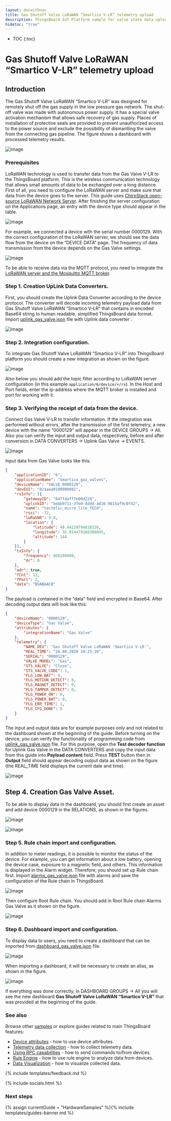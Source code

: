 ```yaml
---
layout: docwithnav
title: Gas Shutoff Valve LoRaWAN “Smartico V-LR” telemetry upload
description: ThingsBoard IoT Platform sample for valve state data upload over MQTT using Gas Shutoff Valve LoRaWAN “Smartico V-LR”.
hidetoc: "true"
---
```


* TOC
{:toc}

# Gas Shutoff Valve LoRaWAN “Smartico V-LR” telemetry upload
## Introduction
The Gas Shutoff Valve LoRaWAN “Smartico V-LR” was designed for remotely shut off the gas supply in the low pressure gas network. The shut-off valve was made with autonomous power supply. It has a special valve activation mechanism that allows safe recovery of gas supply. Places of installation of protective seals are provided to prevent unauthorized access to the power source and exclude the possibility of dismantling the valve from the connecting gas pipeline. The figure shows a dashboard with processed telemetry results.

![image](https://img.thingsboard.io/samples/smartico/gas-valve-lorawan/MainDash.png)

### Prerequisites
LoRaWAN technology is used to transfer data from the Gas Valve V-LR to the ThingsBoard platform. This is the wireless communication technology that allows small amounts of data to be exchanged over a long distance. First of all, you need to configure the LoRaWAN server and make sure that data from the device goes to the server. This guide uses [ChirpStack open-source LoRaWAN Network Server](https://www.chirpstack.io/application-server/). 
After finishing the server configuration on the Applications page, an entry with the device type should appear in the table.

![image](https://img.thingsboard.io/samples/smartico/gas-valve-lorawan/Lora1.PNG)

For example, we connected a device with the serial number 0000129. With the correct configuration of the LoRaWAN server, we should see the data flow from the device on the “DEVICE DATA” page. The frequency of data transmission from the device depends on the Gas Valve settings.

![image](https://img.thingsboard.io/samples/smartico/gas-valve-lorawan/Lora2.PNG)

To be able to receive data via the MQTT protocol, you need to integrate the [LoRaWAN server and the Mosquitto MQTT broker](https://www.chirpstack.io/application-server/integrations/mqtt/).
### Step 1. Creation UpLink Data Converters.
First, you should create the Uplink Data Converter according to the device protocol. The converter will decode incoming telemetry payload data from Gas Shutoff Valve LoRaWAN “Smartico V-LR” that contains in encoded Base64 string to human readable, simplified ThingsBoard data format. Import [uplink_gas_valve.json](/docs/samples/smartico/gas-valve-lorawan/resources/uplink_gas_valve.json) file with Uplink data converter .

![image](https://img.thingsboard.io/samples/smartico/gas-valve-lorawan/converter.PNG)

### Step 2. Integration configuration.
To integrate Gas Shutoff Valve LoRaWAN “Smartico V-LR” into ThingsBoard platform you should create a new integration as shown on the figure.

![image](https://img.thingsboard.io/samples/smartico/gas-valve-lorawan/integration.PNG)

Also below you should add the topic filter according to LoRaWAN server configuration (in this example ```application/6/device/+/rx```). In the Host and Port fields, enter the ip-address where the MQTT broker is installed and port for working with it.
### Step 3. Verifying the receipt of data from the device.
Connect Gas Valve V-LR to transfer information. If the integration was performed without errors, after the transmission of the first telemetry, a new device with the name “0000129” will appear in the DEVICE GROUPS → All. Also you can verify the input and output data, respectively, before and after conversion in DATA CONVERTERS → Uplink Gas Valve → EVENTS.

![image](https://img.thingsboard.io/samples/smartico/gas-valve-lorawan/Verifying.PNG)

Input data from Gas Valve looks like this:
```json
{
    "applicationID": "6",
    "applicationName": "Smartico_gaz_valves",
    "deviceName": "VALVE_0000129",
    "devEUI": "02aaaa0100000081",
    "rxInfo": [{
        "gatewayID": "647fdafffe00d228",
        "uplinkID": "bebb9711-3fe0-4ddd-ad16-9815af9c0f42",
        "name": "tectelic_micro_lite_TECH",
        "rssi": -72,
        "loRaSNR": 9.8,
        "location": {
            "latitude": 48.44229794818326,
            "longitude": 35.014479160308845,
            "altitude": 144
        }
    }],
    "txInfo": {
        "frequency": 868100000,
        "dr": 0
    },
    "adr": true,
    "fCnt": 12,
    "fPort": 2,
    "data": "BkABAACB"
}
```
The payload is contained in the “data” field and encrypted in Base64. After decoding output data will look like this:
```json
{
    "deviceName": "0000129",
    "deviceType": "Gas Valve",
    "attributes": {
        "integrationName": "Gas Valve"
    },
    "telemetry": {
        "NAME_DEV": "Gas Shutoff Valve LoRaWAN 'Smartico V-LR'",
        "REAL_TIME": "26.08.2020 10:25:20",
        "SERIAL": "0000129",
        "VALVE_MODEL": "Gas",
        "STS_VALVE": "Close",
        "STS_VALVE_CODE": 1,
        "FLG_LOW_BAT": 0,
        "FLG_MOTION_DETECT": 0,
        "FLG_MAGNET_DETECT": 0,
        "FLG_TAMPER_DETECT": 0,
        "FLG_POWER_ON": 0,
        "FLG_POWER_BAT": 0,
        "FLG_ERR_TIME": 1,
        "FLG_CFG_DONE": 0
    }
}
```
The input and output data are for example purposes only and not related to the dashboard shown at the beginning of the guide. 
Before turning on the device, you can verify the functionality of programming code from [uplink_gas_valve.json](/docs/samples/smartico/gas-valve-lorawan/resources/uplink_gas_valve.json) file. For this purpose, open the **Test decoder function** for Uplink Gas Valve in the DATA CONVERTERS and copy the input data from this guide into **Payload content** field. Press **TEST** button then in **Output** field should appear decoding output data as shown on the figure (the REAL_TIME field displays the current date and time).

![image](https://img.thingsboard.io/samples/smartico/gas-valve-lorawan/VerifyingUplink.PNG)

## Step 4. Creation Gas Valve Asset.
To be able to display data in the dashboard, you should first create an asset and add device 0000129 in the RELATIONS, as shown in the figures.

![image](https://img.thingsboard.io/samples/smartico/gas-valve-lorawan/asset.PNG)

![image](https://img.thingsboard.io/samples/smartico/gas-valve-lorawan/asset2.PNG)

### Step 5. Rule chain import and configuration.
In addition to meter readings, it is possible to monitor the status of the device. For example, you can get information about a low battery, opening the device case, exposure to a magnetic field, and others. This information is displayed in the Alarm widget. Therefore, you should set up Rule chain first. Import [alarms_gas_valve.json](/docs/samples/smartico/gas-valve-lorawan/resources/alarms_gas_valve.json) file with alarms  and save the configuration of the Rule chain in ThingsBoard.

![image](https://img.thingsboard.io/samples/smartico/gas-valve-lorawan/alarm1.PNG)

Then configure Root Rule chain. You should add in Root Rule chain Alarms Gas Valve as it shown on the figure.

![image](https://img.thingsboard.io/samples/smartico/gas-valve-lorawan/alarm2.PNG)

### Step 6. Dashboard import and configuration.
To display data to users, you need to create a dashboard that can be imported from [dashboard_gas_valve.json](/docs/samples/smartico/gas-valve-lorawan/resources/dashboard_gas_valve.json) file.

![image](https://img.thingsboard.io/samples/smartico/gas-valve-lorawan/dashboard1.PNG)

When importing a dashboard, it will be necessary to create an alias, as shown in the figure.

![image](https://img.thingsboard.io/samples/smartico/gas-valve-lorawan/dashboard2.PNG)

If everything was done correctly, in DASHBOARD GROUPS → All you will see the new dashboard **Gas Shutoff Valve LoRaWAN “Smartico V-LR”** that was provided at the beginning of the guide.

### See also

Browse other [samples](/docs/samples) or explore guides related to main ThingsBoard features:

 - [Device attributes](/docs/user-guide/attributes/) - how to use device attributes.
 - [Telemetry data collection](/docs/user-guide/telemetry/) - how to collect telemetry data.
 - [Using RPC capabilities](/docs/user-guide/rpc/) - how to send commands to/from devices.
 - [Rule Engine](/docs/user-guide/rule-engine/) - how to use rule engine to analyze data from devices.
 - [Data Visualization](/docs/user-guide/visualization/) - how to visualize collected data.

{% include templates/feedback.md %}

{% include socials.html %}

### Next steps

{% assign currentGuide = "HardwareSamples" %}{% include templates/guides-banner.md %}
